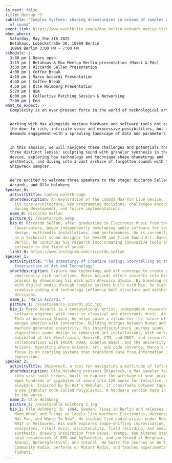 ```yaml
---
is_next: false
title: Meetup *3
subtitle: "Complex Systems: shaping dramaturgies in oceans of samples and clouds
  of sound"
event_link: https://www.eventbrite.com/e/max-berlin-network-meetup-tickets-1324873746039?aff=ebdsshcopyurl&utm-campaign=social&utm-content=attendeeshare&utm-medium=discovery&utm-term=
when_where: |
  Saturday, May the 3th 2025 
  Betahaus, Lobeckstraße 30, 10969 Berlin
  10969 Berlin 3:00 PM - 7:00 PM
schedule: |-
  3:00 pm | Doors open 
  3:15 pm | Betahaus & Max Meetup Berlin presentation (Massi & Edu) 
  3:30 pm | Riccardo Sellan Presentation
  4:00 pm | Coffee Break 
  4:10 pm | Marco Accardi Presentation 
  4:40 pm | Coffee Break 
  4:50 pm | Olle Holmberg Presentation
  5:20 pm | Q&A 
  6:00 pm | Collective Patching Session & Networking 
  7:00 pm | End
what_to_expect: >-
  Complexity is an ever-present force in the world of technological art. 


  Working with Max alongside various hardware and software tools not only opens
  the door to rich, intricate sonic and expressive possibilities, but also
  demands engagement with a sprawling landscape of data and parameters. 


  In this session, we will navigate these challenges and potentials through
  three distinct lenses: sculpting sound with granular synthesis in the Lambda
  device, exploring how technology and technique shape dramaturgy and
  aesthetics, and diving into a vast archive of forgotten sounds with the
  Shipwreck sampler. 


  We're excited to welcome three speakers to the stage: Riccardo Sellan, Marco
  Accardi, and Olle Holmberg
Speaker_0:
  activityTitle: Lambda walkthrough
  shortdescription: An exploration of the Lambda Max for Live device, focusing on
    its core architecture, key programming decisions, challenges encountered
    during development, and future implementations.
  name_0: Riccardo Sellan
  picture_0: /assets/rick.webp
  bio_0: Riccardo Sellan, after graduating in Electronic Music from the Venice
    Conservatory, began independently developing audio software for sound
    design, multimedia installations, and performances. He is currently working
    as a technical sound designer for NevaXR and Tilde Sound Art. Based in
    Berlin, he continues his research into creating innovative tools and
    software in the field of sound.
  link1_0: https://www.instagram.com/riccardo.sellan
Speaker_1:
  activityTitle: "The Dramaturgy of Creative Coding: Storytelling at the
    Intersection of Art and Technology"
  shortdescription: Explore how technology and art converge to create engaging,
    emotionally rich narratives. Marco Accardi offers insights into his creative
    process by showcasing his work with Anecoica Studio. By blending dramaturgy
    with digital media through complex systems built with Max, he highlights how
    creative coding and technology influence both structure and aesthetic
    decisions.
  name_1: "Marco Accardi "
  picture_1: /assets/marco_accardi_pic.jpg
  bio_1: Marco Accardi is a computational artist, independent researcher, and
    software engineer with roots in classical and electronic music. As Head of
    Tech at Anecoica Studio, he helps guide a vision for the future of art that
    merges emotion with innovation, building bridges between human and
    machine-generated creativity. His interdisciplinary journey spans from
    algorithmic sound design to immersive art installations, with works
    exhibited at Ars Electronica, Sónar+D, CTM, and MEET, and research
    collaborations with IRCAM, NOAA, Quantum Basel, and the University of
    Arizona. Operating where science, art, and code converge, Marco’s current
    focus is on crafting systems that transform data from information into
    expression.
Speaker_2:
  activityTitle: Shipwreck, a tool for navigating a multitude of left-behind sounds
  shortdescription: Olle Holmberg presents Shipwreck, a Max sampler for diving
    into vast sonic oceans, built to explore the wreckage of your praxis. It
    maps hundreds of gigabytes of sound into 128 banks for intuitive, swarm-like
    playback. Inspired by Qu-Bit’s Nebulae, it crossfades between tape loop and
    a new granular mode called Polyplasmic. A hardware version made in RNBO is
    in the works.
  name_2: Olle Holmberg
  picture_2: /assets/Olle Holmberg 2.jpg
  bio_2: Olle Holmberg (b. 1984, Sweden) lives in Berlin and releases music as
    Moon Wheel and Tusagi on labels like Northern Electronics, Herrensauna, Not
    Not Fun, and Where To Now?. He studied live audio-vision under Robin Fox at
    RMIT in Melbourne. His work explores shape-shifting improvisation,
    ecosystems, ritual music, microtonality, field recording, and modular
    synthesis, drawing inspiration from caves, swamps, and altered states. He’s
    held residencies at EMS and AqTushetii, and performed at Berghain, CTM,
    Atonal, Norbergfestival, and Intonal. He hosts The Journey on Berlin
    Community Radio, performs on Mutant Radio, and teaches experimental sound in
    Tusheti.
---
```

